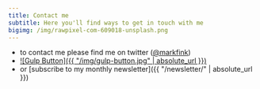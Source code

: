 ```yaml
---
title: Contact me
subtitle: Here you'll find ways to get in touch with me
bigimg: /img/rawpixel-com-609018-unsplash.png
---
```


* to contact me please find me on twitter ([@markfink](https://twitter.com/markfink))
* [![Gulp Button]({{ "/img/gulp-button.jpg" | absolute_url }})](https://www.gulp.de/gulp2/home/resume/markfink)
* or [subscribe to my monthly newsletter]({{ "/newsletter/" | absolute_url }})

